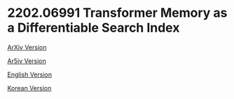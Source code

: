 # 2202.06991 Transformer Memory as a Differentiable Search Index

[ArXiv Version](https://arxiv.org/abs/2202.06991)

[Ar5iv Version](https://ar5iv.org/abs/2202.06991)

[English Version](https://raw.githack.com/kh-kim/arxiv-translator/master/papers/2202.06991/paper.en.html)

[Korean Version](https://raw.githack.com/kh-kim/arxiv-translator/master/papers/2202.06991/paper.ko.html)